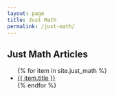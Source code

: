 ```yaml
---
layout: page
title: Just Math
permalink: /just-math/
---
```


<h2>Just Math Articles</h2>
<ul>
  {% for item in site.just_math %}
    <li><a href="{{ item.url }}">{{ item.title }}</a></li>
  {% endfor %}
</ul> 